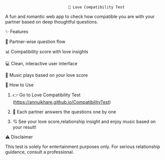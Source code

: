 
                                💖 Love Compatibility Test


A fun and romantic web app to check how compatible you are with your partner based on deep thoughtful questions.





✨ Features

💑 Partner-wise question flow

📊 Compatibility score with love insights

💻 Clean, interactive user interface

🎵 Music plays based on your love score





📝 How to Use

1. 👉 Go to Love Compatibility Test (https://annujkhare.github.io/CompatibilityTest)


2. 🧍 Each partner answers the questions one by one


3. 💘 See your love score,relationship insight and enjoy music based on your result!








⚠️ Disclaimer

This test is solely for entertainment purposes only. For serious relationship guidance, consult a professional.




